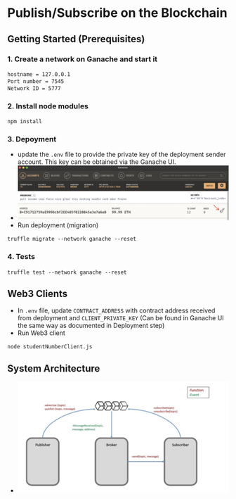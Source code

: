 
# Publish/Subscribe on the Blockchain
## Getting Started (Prerequisites)
### 1. Create a network on Ganache and start it
```
hostname = 127.0.0.1
Port number = 7545
Network ID = 5777
```

### 2. Install node modules 
```
npm install
```
### 3. Depoyment
- update the `.env` file to provide the private key of the deployment sender account. This key can be obtained via the Ganache UI. 
- <img src="readmeImages/ganachekey.png" alt="i1" style="width:800px;"/>
- Run deployment (migration)
```
truffle migrate --network ganache --reset
```
### 4. Tests
```
truffle test --network ganache --reset
```

## Web3 Clients
- In `.env` file, update `CONTRACT_ADDRESS` with contract address received from deployment and `CLIENT_PRIVATE_KEY` (Can be found in Ganache UI the same way as documented in Deployment step)
- Run Web3 client 
```
node studentNumberClient.js
``` 

## System Architecture
- <img src="readmeImages/architecture.png" alt="i1" style="width:800px;"/>
